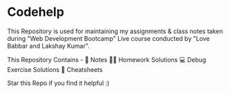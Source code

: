 # Codehelp
This Repository is used for maintaining my assignments & class notes taken during "Web Development Bootcamp" Live course conducted by "Love Babbar and Lakshay Kumar".

This Repository Contains - 
  📖 Notes
  🧑‍💻 Homework Solutions 
  💻 Debug Exercise Solutions 
  📄 Cheatsheets

Star this Repo if you find it helpful :)  
